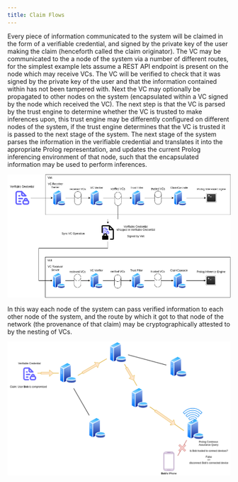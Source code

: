 ```yaml
---
title: Claim Flows
---
```


Every piece of information communicated to the system will be claimed in the form of a verifiable credential, and signed by the private key of the user making the claim (henceforth called the claim originator). The VC may be communicated to the a node of the system via a number of different routes, for the simplest example lets assume a REST API endpoint is present on the node which may receive VCs. The VC will be verified to check that it was signed by the private key of the user and that the information contained within has not been tampered with. Next the VC may optionally be propagated to other nodes on the system (encapsulated within a VC signed by the node which received the VC). The next step is that the VC is parsed by the trust engine to determine whether the VC is trusted to make inferences upon, this trust engine may be differently configured on different nodes of the system, if the trust engine determines that the VC is trusted it is passed to the next stage of the system. The next stage of the system parses the information in the verifiable credential and translates it into the appropriate Prolog representation, and updates the current Prolog inferencing environment of that node, such that the encapsulated information may be used to perform inferences.

![image](./CAHN_architecture_VC_receiving.png)

In this way each node of the system can pass verified information to each other node of the system, and the route by which it got to that node of the network (the provenance of that claim) may be cryptographically attested to by the nesting of VCs.

![image](./CAHN_architecture_network_distribution.png)